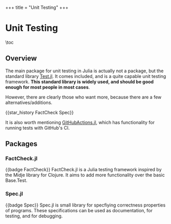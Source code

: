 +++
title = "Unit Testing"
+++

# Unit Testing

\toc

## Overview
The main package for unit testing in Julia is actually not a package, but the standard library [Test.jl](https://docs.julialang.org/en/v1/stdlib/Test/). It comes included, and is a quite capable unit testing framework. **This standard library is widely used, and should be good enough for most people in most cases**.

However, there are clearly those who want more, because there are a few alternatives/additions. 

{{star_history FactCheck Spec}}

It is also worth mentioning [GitHubActions.jl](https://github.com/julia-actions/GitHubActions.jl?tab=readme-ov-file#in-tests), which has functionality for running tests with GitHub's CI.

## Packages
### FactCheck.jl
{{badge FactCheck}}
FactCheck.jl is a Julia testing framework inspired by the Midje library for Clojure. It aims to add more functionality over the basic Base.Test.

### Spec.jl
{{badge Spec}}
Spec.jl is small library for specfiying correctness properties of programs. These specifications can be used as documentation, for testing, and for debugging.